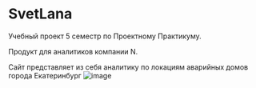 # SvetLana
Учебный проект 5 семестр по Проектному Практикуму.

Продукт для аналитиков компании N.

Сайт представляет из себя аналитику по локациям аварийных домов города Екатеринбург
![image](https://github.com/606LXRD/SvetLana/assets/116348495/0fd438e4-5965-4508-9e08-eb73edd57c87)

